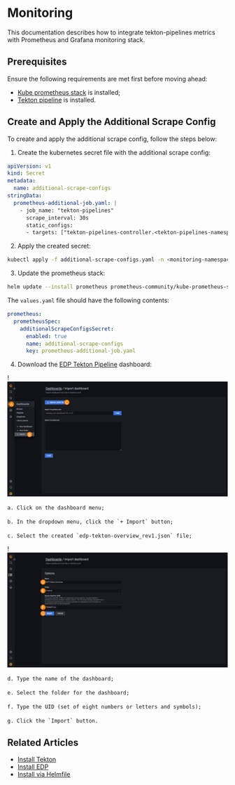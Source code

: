 # Monitoring

This documentation describes how to integrate tekton-pipelines metrics with Prometheus and Grafana monitoring stack.

## Prerequisites

Ensure the following requirements are met first before moving ahead:

* [Kube prometheus stack](https://prometheus-community.github.io/helm-charts) is installed;
* [Tekton pipeline](https://github.com/tektoncd/pipeline/releases) is installed.

## Create and Apply the Additional Scrape Config

To create and apply the additional scrape config, follow the steps below:

1. Create the kubernetes secret file with the additional scrape config:

  ```title="additional-scrape-configs.yaml file"
  apiVersion: v1
  kind: Secret
  metadata:
    name: additional-scrape-configs
  stringData:
    prometheus-additional-job.yaml: |
      - job_name: "tekton-pipelines"
        scrape_interval: 30s
        static_configs:
        - targets: ["tekton-pipelines-controller.<tekton-pipelines-namespace>.svc.cluster.local:9090"]
  ```

2. Apply the created secret:

  ```bash
  kubectl apply -f additional-scrape-configs.yaml -n <monitoring-namespace>
  ```

3. Update the prometheus stack:

  ```bash
  helm update --install prometheus prometheus-community/kube-prometheus-stack --values values.yaml -n <monitoring-namespace>
  ```

  The `values.yaml` file should have the following contents:

  ```yaml title="values.yaml file"
  prometheus:
    prometheusSpec:
      additionalScrapeConfigsSecret:
        enabled: true
        name: additional-scrape-configs
        key: prometheus-additional-job.yaml
  ```

4. Download the [EDP Tekton Pipeline](https://grafana.com/grafana/dashboards/18321) dashboard:

  !![Import dashboard grafana](../assets/operator-guide/grafana-tekton-dasboard-import.png "Import Grafana dashboard")

    a. Click on the dashboard menu;

    b. In the dropdown menu, click the `+ Import` button;

    c. Select the created `edp-tekton-overview_rev1.json` file;

  !![Import dashboard grafana options](../assets/operator-guide/grafana-tekton-dasboard-import-options.png "Import Grafana dashboard: Options")

    d. Type the name of the dashboard;

    e. Select the folder for the dashboard;

    f. Type the UID (set of eight numbers or letters and symbols);

    g. Click the `Import` button.

## Related Articles

* [Install Tekton](install-tekton.md)
* [Install EDP](install-edp.md)
* [Install via Helmfile](install-via-helmfile.md#deploy-monitoring)